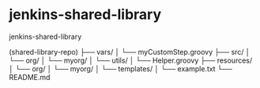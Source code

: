 # jenkins-shared-library
jenkins-shared-library


(shared-library-repo)
├── vars/
│   └── myCustomStep.groovy
├── src/
│   └── org/
│       └── myorg/
│           └── utils/
│               └── Helper.groovy
├── resources/
│   └── org/
│       └── myorg/
│           └── templates/
│               └── example.txt
└── README.md

